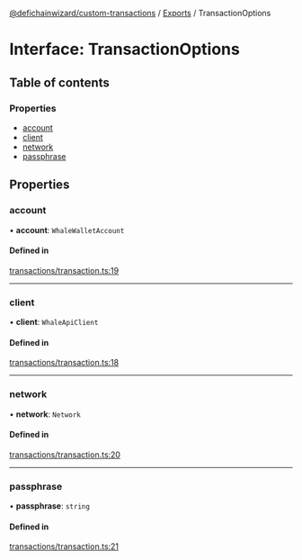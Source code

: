 [@defichainwizard/custom-transactions](../README.md) / [Exports](../modules.md) / TransactionOptions

# Interface: TransactionOptions

## Table of contents

### Properties

- [account](TransactionOptions.md#account)
- [client](TransactionOptions.md#client)
- [network](TransactionOptions.md#network)
- [passphrase](TransactionOptions.md#passphrase)

## Properties

### account

• **account**: `WhaleWalletAccount`

#### Defined in

[transactions/transaction.ts:19](https://github.com/DeFiChain-Wizard/custom-transcation-library/blob/2b79e8a/src/transactions/transaction.ts#L19)

___

### client

• **client**: `WhaleApiClient`

#### Defined in

[transactions/transaction.ts:18](https://github.com/DeFiChain-Wizard/custom-transcation-library/blob/2b79e8a/src/transactions/transaction.ts#L18)

___

### network

• **network**: `Network`

#### Defined in

[transactions/transaction.ts:20](https://github.com/DeFiChain-Wizard/custom-transcation-library/blob/2b79e8a/src/transactions/transaction.ts#L20)

___

### passphrase

• **passphrase**: `string`

#### Defined in

[transactions/transaction.ts:21](https://github.com/DeFiChain-Wizard/custom-transcation-library/blob/2b79e8a/src/transactions/transaction.ts#L21)
